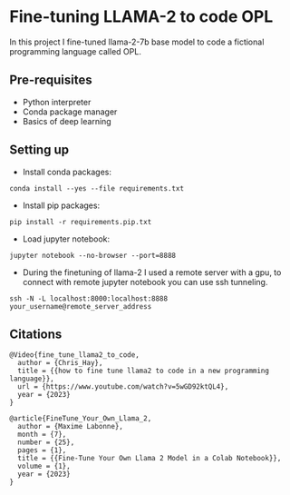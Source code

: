 # Fine-tuning LLAMA-2 to code OPL

In this project I fine-tuned llama-2-7b base model to code a fictional programming language called OPL.

## Pre-requisites

- Python interpreter
- Conda  package manager 
- Basics of deep learning

## Setting up

- Install conda packages:
```
conda install --yes --file requirements.txt
```
- Install pip packages:
```
pip install -r requirements.pip.txt
```

- Load jupyter notebook:
```
jupyter notebook --no-browser --port=8888
```
- During the finetuning of llama-2 I used a remote server with a gpu, to connect with remote jupyter notebook
you can use ssh tunneling. 

```
ssh -N -L localhost:8000:localhost:8888 your_username@remote_server_address
```

## Citations

```
@Video{fine_tune_llama2_to_code,
  author = {Chris_Hay},
  title = {{how to fine tune llama2 to code in a new programming language}},
  url = {https://www.youtube.com/watch?v=5wGD92ktQL4},
  year = {2023}
}
```

```
@article{FineTune_Your_Own_Llama_2,
  author = {Maxime Labonne},
  month = {7},
  number = {25},
  pages = {1},
  title = {{Fine-Tune Your Own Llama 2 Model in a Colab Notebook}},
  volume = {1},
  year = {2023}
}
```
